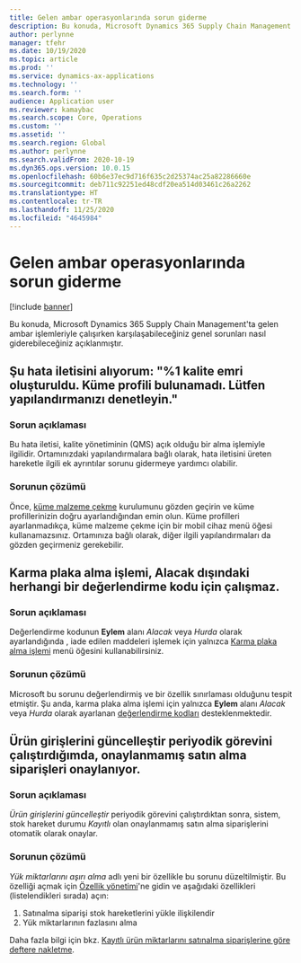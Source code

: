 ```yaml
---
title: Gelen ambar operasyonlarında sorun giderme
description: Bu konuda, Microsoft Dynamics 365 Supply Chain Management'ta gelen ambar işlemleriyle çalışırken karşılaşabileceğiniz genel sorunları nasıl giderebileceğiniz açıklanmıştır.
author: perlynne
manager: tfehr
ms.date: 10/19/2020
ms.topic: article
ms.prod: ''
ms.service: dynamics-ax-applications
ms.technology: ''
ms.search.form: ''
audience: Application user
ms.reviewer: kamaybac
ms.search.scope: Core, Operations
ms.custom: ''
ms.assetid: ''
ms.search.region: Global
ms.author: perlynne
ms.search.validFrom: 2020-10-19
ms.dyn365.ops.version: 10.0.15
ms.openlocfilehash: 60b6e37ec9d716f635c2d25374ac25a82286660e
ms.sourcegitcommit: deb711c92251ed48cdf20ea514d03461c26a2262
ms.translationtype: HT
ms.contentlocale: tr-TR
ms.lasthandoff: 11/25/2020
ms.locfileid: "4645984"
---
```

# <a name="troubleshoot-inbound-warehouse-operations"></a>Gelen ambar operasyonlarında sorun giderme

[!include [banner](../includes/banner.md)]

Bu konuda, Microsoft Dynamics 365 Supply Chain Management'ta gelen ambar işlemleriyle çalışırken karşılaşabileceğiniz genel sorunları nasıl giderebileceğiniz açıklanmıştır.

## <a name="i-receive-the-following-error-message-quality-order-1-has-been-generated-cluster-profile-could-not-be-found-please-check-your-configuration"></a>Şu hata iletisini alıyorum: "%1 kalite emri oluşturuldu. Küme profili bulunamadı. Lütfen yapılandırmanızı denetleyin."

### <a name="issue-description"></a>Sorun açıklaması

Bu hata iletisi, kalite yönetiminin (QMS) açık olduğu bir alma işlemiyle ilgilidir. Ortamınızdaki yapılandırmalara bağlı olarak, hata iletisini üreten hareketle ilgili ek ayrıntılar sorunu gidermeye yardımcı olabilir.

### <a name="issue-resolution"></a>Sorunun çözümü

Önce, [küme malzeme çekme](set-up-cluster-picking.md) kurulumunu gözden geçirin ve küme profillerinizin doğru ayarlandığından emin olun. Küme profilleri ayarlanmadıkça, küme malzeme çekme için bir mobil cihaz menü öğesi kullanamazsınız. Ortamınıza bağlı olarak, diğer ilgili yapılandırmaları da gözden geçirmeniz gerekebilir.

## <a name="mixed-license-plate-receiving-doesnt-work-for-any-disposition-code-except-credit"></a>Karma plaka alma işlemi, Alacak dışındaki herhangi bir değerlendirme kodu için çalışmaz.

### <a name="issue-description"></a>Sorun açıklaması

Değerlendirme kodunun **Eylem** alanı *Alacak* veya *Hurda* olarak ayarlandığında , iade edilen maddeleri işlemek için yalnızca [Karma plaka alma işlemi](mixed-license-plate-receiving.md) menü öğesini kullanabilirsiniz.

### <a name="issue-resolution"></a>Sorunun çözümü

Microsoft bu sorunu değerlendirmiş ve bir özellik sınırlaması olduğunu tespit etmiştir. Şu anda, karma plaka alma işlemi için yalnızca **Eylem** alanı *Alacak* veya *Hurda* olarak ayarlanan [değerlendirme kodları](../service-management/set-up-disposition-codes.md) desteklenmektedir.

## <a name="when-i-run-the-update-product-receipts-periodic-task-unconfirmed-purchase-orders-are-confirmed"></a>Ürün girişlerini güncelleştir periyodik görevini çalıştırdığımda, onaylanmamış satın alma siparişleri onaylanıyor.

### <a name="issue-description"></a>Sorun açıklaması

*Ürün girişlerini güncelleştir* periyodik görevini çalıştırdıktan sonra, sistem, stok hareket durumu *Kayıtlı* olan onaylanmamış satın alma siparişlerini otomatik olarak onaylar.

### <a name="issue-resolution"></a>Sorunun çözümü

*Yük miktarlarını aşırı alma* adlı yeni bir özellikle bu sorunu düzeltilmiştir. Bu özelliği açmak için [Özellik yönetimi](../../fin-ops-core/fin-ops/get-started/feature-management/feature-management-overview.md)'ne gidin ve aşağıdaki özellikleri (listelendikleri sırada) açın:

1. Satınalma siparişi stok hareketlerini yükle ilişkilendir
1. Yük miktarlarının fazlasını alma

Daha fazla bilgi için bkz. [Kayıtlı ürün miktarlarını satınalma siparişlerine göre deftere nakletme](inbound-load-handling.md#post-registered-quantities).
